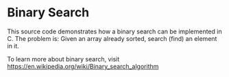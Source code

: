 Binary Search
=============

This source code demonstrates how a binary search can be implemented in C. The
problem is: Given an array already sorted, search (find) an element in it.

To learn more about binary search, visit https://en.wikipedia.org/wiki/Binary_search_algorithm
